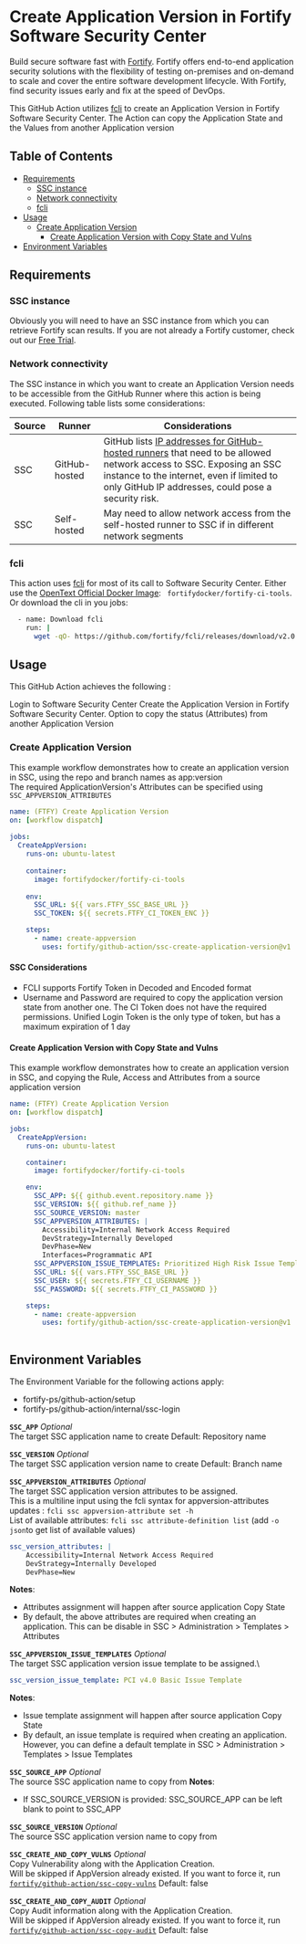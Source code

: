 # Create Application Version in Fortify Software Security Center

Build secure software fast with [Fortify](https://www.microfocus.com/en-us/solutions/application-security). Fortify offers end-to-end application security solutions with the flexibility of testing on-premises and on-demand to scale and cover the entire software development lifecycle.  With Fortify, find security issues early and fix at the speed of DevOps.

This GitHub Action utilizes [fcli](https://github.com/fortify/fcli) to create an Application Version in Fortify Software Security Center.
The Action can copy the Application State and the Values from another Application version

## Table of Contents

* [Requirements](#requirements)
    * [SSC instance](#ssc-instance)
    * [Network connectivity](#network-connectivity)
    * [fcli](#fcli)
* [Usage](#usage)
    * [Create Application Version](#create-application-version)
        * [Create Application Version with Copy State and Vulns](#create-application-version-with-copy-state-and-vulns)
* [Environment Variables](#environment-variables)

## Requirements

### SSC instance
Obviously you will need to have an SSC instance from which you can retrieve Fortify scan results. If you are not already a Fortify customer, check out our [Free Trial](https://www.microfocus.com/en-us/products/application-security-testing/free-trial).

### Network connectivity
The SSC instance in which you want to create an Application Version needs to be accessible from the GitHub Runner where this action is being executed. Following table lists some considerations:

| Source | Runner        | Considerations |
| ------ | ------------- | -------------- |
| SSC    | GitHub-hosted | GitHub lists [IP addresses for GitHub-hosted runners](https://docs.github.com/en/actions/using-github-hosted-runners/about-github-hosted-runners#ip-addresses) that need to be allowed network access to SSC. Exposing an SSC instance to the internet, even if limited to only GitHub IP addresses, could pose a security risk. |
| SSC    | Self-hosted   | May need to allow network access from the self-hosted runner to SSC if in different network segments |

### fcli

This action uses [fcli](https://github.com/fortify/fcli) for most of its call to Software Security Center. Either use the [OpenText Official Docker Image](https://hub.docker.com/r/fortifydocker/fortify-ci-tools): `
fortifydocker/fortify-ci-tools`. Or download the cli in you jobs:

```bash
  - name: Download fcli
    run: |
      wget -qO- https://github.com/fortify/fcli/releases/download/v2.0.0/fcli-linux.tgz | tar zxf -  
```

## Usage

This GitHub Action achieves the following :

Login to Software Security Center
Create the Application Version in Fortify Software Security Center. Option to copy the status (Attributes) from another Application Version

### Create Application Version

This example workflow demonstrates how to create an application version in SSC, using the repo and branch names as app:version \
The required ApplicationVersion's Attributes can be specified using `SSC_APPVERSION_ATTRIBUTES`

```yaml
name: (FTFY) Create Application Version
on: [workflow dispatch]
      
jobs:                                                  
  CreateAppVersion:
    runs-on: ubuntu-latest
    
    container:
      image: fortifydocker/fortify-ci-tools
    
    env:
      SSC_URL: ${{ vars.FTFY_SSC_BASE_URL }}
      SSC_TOKEN: ${{ secrets.FTFY_CI_TOKEN_ENC }}

    steps:
      - name: create-appversion
        uses: fortify/github-action/ssc-create-application-version@v1
```

#### SSC Considerations

* FCLI supports Fortify Token in Decoded and Encoded format
* Username and Password are required to copy the application version state from another one. The CI Token does not have the required permissions. Unified Login Token is the only type of token, but has a maximum expiration of 1 day

#### Create Application Version with Copy State and Vulns

This example workflow demonstrates how to create an application version in SSC, and copying the Rule, Access and Attributes from a source application version

```yaml
name: (FTFY) Create Application Version
on: [workflow dispatch]

jobs:
  CreateAppVersion:
    runs-on: ubuntu-latest

    container:
      image: fortifydocker/fortify-ci-tools

    env:
      SSC_APP: ${{ github.event.repository.name }}
      SSC_VERSION: ${{ github.ref_name }}
      SSC_SOURCE_VERSION: master
      SSC_APPVERSION_ATTRIBUTES: |
        Accessibility=Internal Network Access Required
        DevStrategy=Internally Developed
        DevPhase=New
        Interfaces=Programmatic API
      SSC_APPVERSION_ISSUE_TEMPLATES: Prioritized High Risk Issue Template
      SSC_URL: ${{ vars.FTFY_SSC_BASE_URL }}
      SSC_USER: ${{ secrets.FTFY_CI_USERNAME }}
      SSC_PASSWORD: ${{ secrets.FTFY_CI_PASSWORD }}

    steps:
      - name: create-appversion
        uses: fortify/github-action/ssc-create-application-version@v1
          
```

## Environment Variables

The Environment Variable for the following actions apply:
- fortify-ps/github-action/setup
- fortify-ps/github-action/internal/ssc-login

**`SSC_APP`**  *Optional*\
The target SSC application name to create
Default: Repository name

**`SSC_VERSION`**  *Optional*\
The target SSC application version name to create
Default: Branch name

**`SSC_APPVERSION_ATTRIBUTES`**   *Optional*\
The target SSC application version attributes to be assigned. \
This is a multiline input using the fcli syntax for appversion-attributes updates : `fcli ssc appversion-attribute set -h`\
List of available attributes: `fcli ssc attribute-definition list` (add `-o json`to get list of available values)
```yaml
ssc_version_attributes: |
    Accessibility=Internal Network Access Required
    DevStrategy=Internally Developed
    DevPhase=New
```
**Notes**:
* Attributes assignment will happen after source application Copy State
* By default, the above attributes are required when creating an application. This can be disable in SSC > Administration > Templates > Attributes

**`SSC_APPVERSION_ISSUE_TEMPLATES`**  *Optional*\
The target SSC application version issue template to be assigned.\
```yaml
ssc_version_issue_template: PCI v4.0 Basic Issue Template
```
**Notes**:
* Issue template assignment will happen after source application Copy State
* By default, an issue template is required when creating an application. However, you can define a default template in SSC > Administration > Templates > Issue Templates

**`SSC_SOURCE_APP`**   *Optional*\
The source SSC application name to copy from
**Notes**:
* If SSC_SOURCE_VERSION is provided: SSC_SOURCE_APP can be left blank to point to SSC_APP

**`SSC_SOURCE_VERSION`**   *Optional*\
The source SSC application version name to copy from

**`SSC_CREATE_AND_COPY_VULNS`**   *Optional*\
Copy Vulnerability along with the Application Creation. \
Will be skipped if AppVersion already existed. If you want to force it, run [`fortify/github-action/ssc-copy-vulns`](ssc-copy-vulns%2FREADME.md)
Default: false

**`SSC_CREATE_AND_COPY_AUDIT`**   *Optional*\
Copy Audit information along with the Application Creation. \
Will be skipped if AppVersion already existed. If you want to force it, run [`fortify/github-action/ssc-copy-audit`](ssc-copy-audit%2FREADME.md)
Default: false
